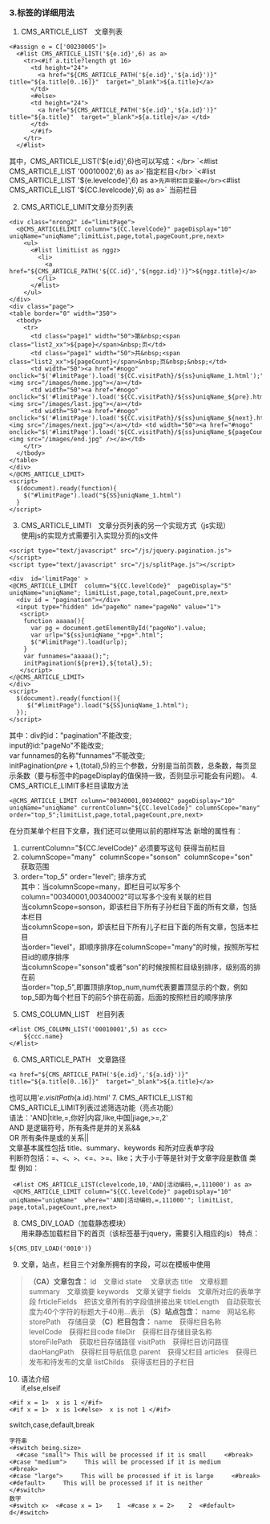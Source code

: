 ### 3.标签的详细用法
1. CMS_ARTICLE_LIST&emsp;文章列表</br>
```
<#assign e = C['00230005']>
  <#list CMS_ARTICLE_LIST('${e.id}',6) as a> 
    <tr><#if a.title?length gt 16>
      <td height="24">
        <a href="${CMS_ARTICLE_PATH('${e.id}','${a.id}')}" title="${a.title[0..16]}"  target="_blank">${a.title}</a>
      </td>
      <#else>
      <td height="24">
        <a href="${CMS_ARTICLE_PATH('${e.id}','${a.id}')}" title="${a.title}"  target="_blank">${a.title}</a> </td>
      </td>
      </#if>
    </tr>
  </#list>    
```
其中，CMS_ARTICLE_LIST('${e.id}',6)也可以写成：</br>
`<#list CMS_ARTICLE_LIST '00010002',6) as a>`指定栏目</br>
`<#list CMS_ARTICLE_LIST '${e.levelcode}',6) as a>` 先声明栏目变量e</br>
`<#list CMS_ARTICLE_LIST '${CC.levelcode}',6) as a>` 当前栏目</br>

2. CMS_ARTICLE_LIMIT文章分页列表
```
<div class="nrong2" id="limitPage">
  <@CMS_ARTICLELIMIT column="${CC.levelCode}" pageDisplay="10" uniqName="uniqName";limitList,page,total,pageCount,pre,next>
    <ul>
      <#list limitList as nggz>
        <li>
          <a href="${CMS_ARTICLE_PATH('${CC.id}','${nggz.id}')}">${nggz.title}</a>
        </li>
      </#list>
    </ul>
</div>
<div class="page">
<table border="0" width="350">
  <tbody>
    <tr>
      <td class="page1" width="50">第&nbsp;<span class="list2_xx">${page}</span>&nbsp;页</td>
      <td class="page1" width="50">共&nbsp;<span class="list2_xx">${pageCount}</span>&nbsp;页&nbsp;&nbsp;</td>
      <td width="50"><a href="#nogo" onclick="$('#limitPage').load('${CC.visitPath}/${ss}uniqName_1.html');"><img src="/images/home.jpg"></a></td>
      <td width="50"><a href="#nogo" onclick="$('#limitPage').load('${CC.visitPath}/${ss}uniqName_${pre}.html');"><img src="/images/last.jpg"></a></td>
      <td width="50"><a href="#nogo" onclick="$('#limitPage').load('${CC.visitPath}/${ss}uniqName_${next}.html');"><img src="/images/next.jpg"></a></td> <td width="50"><a href="#nogo" onclick="$('#limitPage').load('${CC.visitPath}/${ss}uniqName_${pageCount}.html');"><img src="/images/end.jpg" /></a></td>
    </tr>
  </tbody>
</table>
</div>
</@CMS_ARTICLE_LIMIT>
<script>
  $(document).ready(function){
    $("#limitPage").load("${SS}uniqName_1.html")
  }
</script>
```
3. CMS_ARTICLE_LIMTI&emsp;文章分页列表的另一个实现方式（js实现）</br>
使用js的实现方式需要引入实现分页的js文件
```
<script type="text/javascript" src="/js/jquery.pagination.js"></script>
<script type="text/javascript" src="/js/splitPage.js"></script>
```
```
<div  id='limitPage' >
<@CMS_ARTICLE_LIMIT  column="${CC.levelCode}"  pageDisplay="5"  uniqName="uniqName"; limitList,page,total,pageCount,pre,next>
  <div id = "pagination"></div>
  <input type="hidden" id="pageNo" name="pageNo" value="1">
   <script>
    function aaaaa(){
      var pg = document.getElementById("pageNo").value;
      var urlp="${ss}uniqName_"+pg+".html";
      $("#limitPage").load(urlp);
    }
    var funnames="aaaaa();";
    initPagination(${pre+1},${total},5);
   </script>
</@CMS_ARTICLE_LIMIT>
</div>
<script>
  $(document).ready(function(){
     $("#limitPage").load("${SS}uniqName_1.html");
  });
</script>
```
其中：div的id："pagination"不能改变;</br>
input的id:"pageNo"不能改变;</br>
var funnames的名称"funnames"不能改变;</br>
initPagination(${pre+1},${total},5)的三个参数，分别是当前页数，总条数，每页显示条数（要与标签中的pageDisplay的值保持一致，否则显示可能会有问题)。
4. CMS_ARTICLE_LIMIT多栏目读取方法</br>
```
<@CMS_ARTICLE_LIMIT column="00340001,00340002" pageDisplay="10" uniqName="uniqName" currentColumn="${CC.levelCode}" columnSCope="many" order="top_5";limitList,page,total,pageCount,pre,next>
```
在分页某单个栏目下文章，我们还可以使用以前的那样写法
新增的属性有：</br>
1) currentColumn="${CC.levelCode}" 必须要写这句 获得当前栏目</br>
2) columnScope="many"  columnScope="sonson"  columnScope="son"   获取范围 </br>
3) order="top_5" order="level"; 排序方式</br>
其中：当columnScope=many，即栏目可以写多个column="00340001,00340002"可以写多个没有关联的栏目</br>
当columnScope=sonson，即该栏目下所有子孙栏目下面的所有文章，包括本栏目</br>
当columnScope=son，即该栏目下所有儿子栏目下面的所有文章，包括本栏目</br>
当order="level"，即顺序排序在columnScope="many"的时候，按照所写栏目id的顺序排序</br>
当columnScope="sonson"或者"son"的时候按照栏目级别排序，级别高的排在前</br>
当order="top_5",即置顶排序top_num,num代表要置顶显示的个数，例如top_5即为每个栏目下的前5个排在前面，后面的按照栏目的顺序排序</br>
5. CMS_COLUMN_LIST&emsp;栏目列表
```
<#list CMS_COLUMN_LIST('00010001',5) as ccc>
    ${ccc.name}
</#list>
```
6. CMS_ARTICLE_PATH&emsp;文章路径
```
<a href="${CMS_ARTICLE_PATH('${e.id}','${a.id}')}" title="${a.title[0..16]}"  target="_blank">${a.title}</a>
```
也可以用'${e.visitPath}${a.id}.html'
7. CMS_ARTICLE_LIST和CMS_ARTICLE_LIMIT列表过滤筛选功能（亮点功能）</br>
语法：'AND|title,=,你好|内容,like,中国|jiage,>=,2'</br>
AND 是逻辑符号，所有条件是并的关系&&</br>
OR  所有条件是或的关系||</br>
文章基本属性包括 title、summary、keywords 和所对应表单字段</br>
判断符包括：=、`<`、`>`、<=、>=、like；大于小于等是针对于文章字段是数值  类型
例如：
```
 <#list CMS_ARTICLE_LIST(clevelcode,10,'AND|活动编码,=,111000') as a>
 <@CMS_ARTICLE_LIMIT column="${CC.levelCode}" pageDisplay="10" uniqName="uniqName"  where="'AND|活动编码,=,111000'"; limitList, page,total,pageCount,pre,next> 
```
8. CMS_DIV_LOAD（加载静态模块）</br>
用来静态加载栏目下的首页（该标签基于jquery，需要引入相应的js）
特点：
```
${CMS_DIV_LOAD('0010')}	
```
9. 文章，站点，栏目三个对象所拥有的字段，可以在模板中使用
>**（CA）文章包含：**
> id&emsp;文章id
> state &emsp;文章状态
> title&emsp;文章标题
> summary&emsp;文章摘要
> keywords&emsp;文章关键字
> fields&emsp;文章所对应的表单字段
> frticleFields&emsp;把该文章所有的字段值拼接出来
> titleLength&emsp;自动获取长度为40个字符的标题大于40用...表示
**（S）站点包含：**
> name&emsp;网站名称
> storePath&emsp;存储目录
**（C）栏目包含：**
> name&emsp;获得栏目名称
> levelCode&emsp;获得栏目code
> fileDir&emsp;获得栏目存储目录名称
> storeFilePath&emsp;获取栏目存储路径
> visitPath&emsp;获得栏目访问路径
> daoHangPath&emsp;获得栏目导航信息
> parent&emsp;获得父栏目
> articles&emsp;获得已发布和待发布的文章
> listChilds&emsp;获得该栏目的子栏目
10. 语法介绍<br/>
if,else,elseif<br/>
```
<#if x = 1>  x is 1 </#if>
<#if x = 1>  x is 1<#else>  x is not 1 </#if>
```
switch,case,default,break
```
字符串
<#switch being.size>
  <#case "small"> This will be processed if it is small     <#break>
<#case "medium">     This will be processed if it is medium     <#break>
<#case "large">     This will be processed if it is large     <#break>
<#default>     This will be processed if it is neither
</#switch>
数字
<#switch x>  <#case x = 1>    1  <#case x = 2>    2  <#default>    d</#switch>  
```
